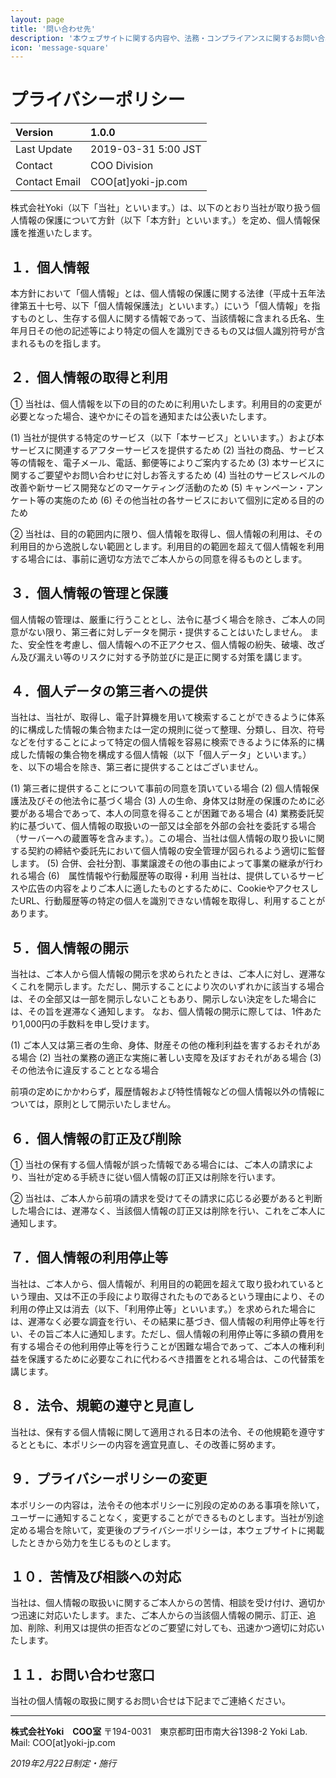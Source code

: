 ```yaml
---
layout: page
title: '問い合わせ先'
description: '本ウェブサイトに関する内容や、法務・コンプライアンスに関するお問い合わせはこちらよりお願い致します。'
icon: 'message-square'
---
```



# プライバシーポリシー
| Version | 1.0.0 |
|:---|:---|
| Last Update | 2019-03-31 5:00 JST |
| Contact | COO Division |
| Contact Email | COO[at]yoki-jp.com |

株式会社Yoki（以下「当社」といいます。）は、以下のとおり当社が取り扱う個人情報の保護について方針（以下「本方針」といいます。）を定め、個人情報保護を推進いたします。

## １．個人情報
本方針において「個人情報」とは、個人情報の保護に関する法律（平成十五年法律第五十七号、以下「個人情報保護法」といいます。）にいう「個人情報」を指すものとし、生存する個人に関する情報であって、当該情報に含まれる氏名、生年月日その他の記述等により特定の個人を識別できるもの又は個人識別符号が含まれるものを指します。

## ２．個人情報の取得と利用

① 当社は、個人情報を以下の目的のために利用いたします。利用目的の変更が必要となった場合、速やかにその旨を通知または公表いたします。

(1) 当社が提供する特定のサービス（以下「本サービス」といいます。）および本サービスに関連するアフターサービスを提供するため
(2)	当社の商品、サービス等の情報を、電子メール、電話、郵便等によりご案内するため
(3)	本サービスに関するご要望やお問い合わせに対しお答えするため
(4)	当社のサービスレベルの改善や新サービス開発などのマーケティング活動のため
(5)	キャンペーン・アンケート等の実施のため
(6)	その他当社の各サービスにおいて個別に定める目的のため

② 当社は、目的の範囲内に限り、個人情報を取得し、個人情報の利用は、その利用目的から逸脱しない範囲とします。利用目的の範囲を超えて個人情報を利用する場合には、事前に適切な方法でご本人からの同意を得るものとします。

## ３．個人情報の管理と保護
個人情報の管理は、厳重に行うこととし、法令に基づく場合を除き、ご本人の同意がない限り、第三者に対しデータを開示・提供することはいたしません。 また、安全性を考慮し、個人情報への不正アクセス、個人情報の紛失、破壊、改ざん及び漏えい等のリスクに対する予防並びに是正に関する対策を講じます。

## ４．個人データの第三者への提供
当社は、当社が、取得し、電子計算機を用いて検索することができるように体系的に構成した情報の集合物または一定の規則に従って整理、分類し、目次、符号などを付することによって特定の個人情報を容易に検索できるように体系的に構成した情報の集合物を構成する個人情報（以下「個人データ」といいます。）を、以下の場合を除き、第三者に提供することはございません。

(1)	第三者に提供することについて事前の同意を頂いている場合
(2)	個人情報保護法及びその他法令に基づく場合
(3)	人の生命、身体又は財産の保護のために必要がある場合であって、本人の同意を得ることが困難である場合
(4)	業務委託契約に基づいて、個人情報の取扱いの一部又は全部を外部の会社を委託する場合（サーバーへの蔵置等を含みます。）。この場合、当社は個人情報の取り扱いに関する契約の締結や委託先において個人情報の安全管理が図られるよう適切に監督します。
(5)	合併、会社分割、事業譲渡その他の事由によって事業の継承が行われる場合
(6)　属性情報や行動履歴等の取得・利用
当社は、提供しているサービスや広告の内容をよりご本人に適したものとするために、CookieやアクセスしたURL、行動履歴等の特定の個人を識別できない情報を取得し、利用することがあります。

## ５．個人情報の開示

当社は、ご本人から個人情報の開示を求められたときは、ご本人に対し、遅滞なくこれを開示します。ただし、開示することにより次のいずれかに該当する場合は、その全部又は一部を開示しないこともあり、開示しない決定をした場合には、その旨を遅滞なく通知します。 なお、個人情報の開示に際しては、1件あたり1,000円の手数料を申し受けます。

(1)	ご本人又は第三者の生命、身体、財産その他の権利利益を害するおそれがある場合
(2)	当社の業務の適正な実施に著しい支障を及ぼすおそれがある場合
(3)	その他法令に違反することとなる場合

前項の定めにかかわらず，履歴情報および特性情報などの個人情報以外の情報については，原則として開示いたしません。

## ６．個人情報の訂正及び削除

① 当社の保有する個人情報が誤った情報である場合には、ご本人の請求により、当社が定める手続きに従い個人情報の訂正又は削除を行います。

② 当社は、ご本人から前項の請求を受けてその請求に応じる必要があると判断した場合には、遅滞なく、当該個人情報の訂正又は削除を行い、これをご本人に通知します。

## ７．個人情報の利用停止等

当社は、ご本人から、個人情報が、利用目的の範囲を超えて取り扱われているという理由、又は不正の手段により取得されたものであるという理由により、その利用の停止又は消去（以下、「利用停止等」といいます。）を求められた場合には、遅滞なく必要な調査を行い、その結果に基づき、個人情報の利用停止等を行い、その旨ご本人に通知します。ただし、個人情報の利用停止等に多額の費用を有する場合その他利用停止等を行うことが困難な場合であって、ご本人の権利利益を保護するために必要なこれに代わるべき措置をとれる場合は、この代替策を講じます。

## ８．法令、規範の遵守と見直し
当社は、保有する個人情報に関して適用される日本の法令、その他規範を遵守するとともに、本ポリシーの内容を適宜見直し、その改善に努めます。

## ９．プライバシーポリシーの変更
本ポリシーの内容は，法令その他本ポリシーに別段の定めのある事項を除いて，ユーザーに通知することなく，変更することができるものとします。当社が別途定める場合を除いて，変更後のプライバシーポリシーは，本ウェブサイトに掲載したときから効力を生じるものとします。

## １０．苦情及び相談への対応
当社は、個人情報の取扱いに関するご本人からの苦情、相談を受け付け、適切かつ迅速に対応いたします。また、ご本人からの当該個人情報の開示、訂正、追加、削除、利用又は提供の拒否などのご要望に対しても、迅速かつ適切に対応いたします。

## １１．お問い合わせ窓口
当社の個人情報の取扱に関するお問い合せは下記までご連絡ください。

---

**株式会社Yoki　COO室**
〒194-0031　東京都町田市南大谷1398-2 Yoki Lab.
Mail: COO[at]yoki-jp.com

*2019年2月22日制定・施行*


